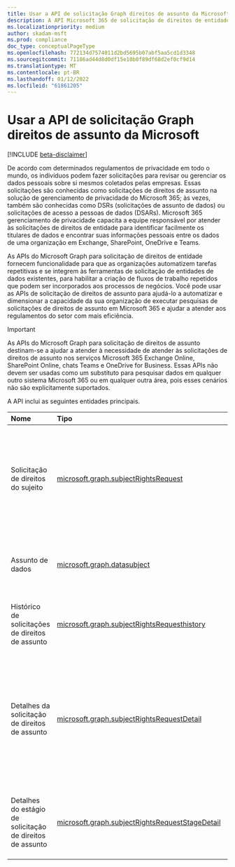 ```yaml
---
title: Usar a API de solicitação Graph direitos de assunto da Microsoft
description: A API Microsoft 365 de solicitação de direitos de entidade fornece funcionalidade para que as organizações automatizem tarefas repetitivas e se integrem às ferramentas de solicitação de direitos de entidade existentes para criar fluxos de trabalho repetidos que podem ajudar a atender aos regulamentos do setor.
ms.localizationpriority: medium
author: skadam-msft
ms.prod: compliance
doc_type: conceptualPageType
ms.openlocfilehash: 772134d7574011d2bd5695b07abf5aa5cd1d3348
ms.sourcegitcommit: 71186ad44d8d0df15e10b0f89df68d2ef0cf9d14
ms.translationtype: MT
ms.contentlocale: pt-BR
ms.lasthandoff: 01/12/2022
ms.locfileid: "61861205"
---
```

# <a name="use-the-microsoft-graph-subject-rights-request-api"></a>Usar a API de solicitação Graph direitos de assunto da Microsoft

[!INCLUDE [beta-disclaimer](../../includes/beta-disclaimer.md)]

De acordo com determinados regulamentos de privacidade em todo o mundo, os indivíduos podem fazer solicitações para revisar ou gerenciar os dados pessoais sobre si mesmos coletados pelas empresas. Essas solicitações são conhecidas como solicitações de direitos de assunto na solução de gerenciamento de privacidade do Microsoft 365; às vezes, também são conhecidas como DSRs (solicitações de assunto de dados) ou solicitações de acesso a pessoas de dados (DSARs). Microsoft 365 gerenciamento de privacidade capacita a equipe responsável por atender às solicitações de direitos de entidade para identificar facilmente os titulares de dados e encontrar suas informações pessoais entre os dados de uma organização em Exchange, SharePoint, OneDrive e Teams. 

As APIs do Microsoft Graph para solicitação de direitos de entidade fornecem funcionalidade para que as organizações automatizem tarefas repetitivas e se integrem às ferramentas de solicitação de entidades de dados existentes, para habilitar a criação de fluxos de trabalho repetidos que podem ser incorporados aos processos de negócios. Você pode usar as APIs de solicitação de direitos de assunto para ajudá-lo a automatizar e dimensionar a capacidade da sua organização de executar pesquisas de solicitações de direitos de assunto em Microsoft 365 e ajudar a atender aos regulamentos do setor com mais eficiência.

> [!IMPORTANT]
> As APIs do Microsoft Graph para solicitação de direitos de assunto destinam-se a ajudar a atender à necessidade de atender às solicitações de direitos de assunto nos serviços Microsoft 365 Exchange Online, SharePoint Online, chats Teams e OneDrive for Business. Essas APIs não devem ser usadas como um substituto para pesquisar dados em qualquer outro sistema Microsoft 365 ou em qualquer outra área, pois esses cenários não são explicitamente suportados.

A API inclui as seguintes entidades principais.

| Nome | Tipo       | Caso de uso |
|:-|:-|:-|
| Solicitação de direitos do sujeito | [microsoft.graph.subjectRightsRequest](subjectRightsRequest.md) | Representa uma solicitação formal de um dado sujeito a um controlador para tomar uma ação em seus dados pessoais. |
| Assunto de dados | [microsoft.graph.datasubject](datasubject.md) | Contém informações relacionadas ao assunto de uma pesquisa de conteúdo. |
| Histórico de solicitações de direitos de assunto | [microsoft.graph.subjectRightsRequesthistory](subjectRightsRequesthistory.md) | Representa o histórico de uma solicitação de direitos de assunto. |
| Detalhes da solicitação de direitos de assunto | [microsoft.graph.subjectRightsRequestDetail](subjectRightsRequestDetail.md) | Representa os detalhes de uma solicitação de direitos de assunto, incluindo o número de itens encontrados, o número de itens revisados e assim por diante. |
| Detalhes do estágio de solicitação de direitos de assunto | [microsoft.graph.subjectRightsRequestStageDetail](subjectRightsRequestStageDetail.md) | Representa as propriedades dos estágios de uma solicitação de direitos de assunto. |




